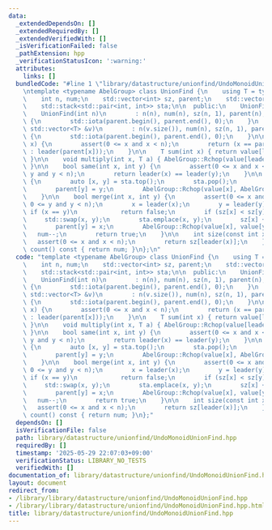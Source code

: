 ```yaml
---
data:
  _extendedDependsOn: []
  _extendedRequiredBy: []
  _extendedVerifiedWith: []
  _isVerificationFailed: false
  _pathExtension: hpp
  _verificationStatusIcon: ':warning:'
  attributes:
    links: []
  bundledCode: "#line 1 \"library/datastructure/unionfind/UndoMonoidUnionFind.hpp\"\
    \ntemplate <typename AbelGroup> class UnionFind {\n    using T = typename AbelGroup::value_type;\n\
    \    int n, num;\n    std::vector<int> sz, parent;\n    std::vector<T> value;\n\
    \    std::stack<std::pair<int, int>> sta;\n\n  public:\n    UnionFind() = default;\n\
    \    UnionFind(int n)\n        : n(n), num(n), sz(n, 1), parent(n), value(n, AbelGroup::unit())\
    \ {\n        std::iota(parent.begin(), parent.end(), 0);\n    }\n    UnionFind(const\
    \ std::vector<T> &v)\n        : n(v.size()), num(n), sz(n, 1), parent(n), value(v)\
    \ {\n        std::iota(parent.begin(), parent.end(), 0);\n    }\n\n    int leader(int\
    \ x) {\n        assert(0 <= x and x < n);\n        return (x == parent[x] ? x\
    \ : leader(parent[x]));\n    }\n\n    T sum(int x) { return value[leader(x)];\
    \ }\n\n    void multiply(int x, T a) { AbelGroup::Rchop(value[leader(x)], a);\
    \ }\n\n    bool same(int x, int y) {\n        assert(0 <= x and x < n and 0 <=\
    \ y and y < n);\n        return leader(x) == leader(y);\n    }\n\n    void undo()\
    \ {\n        auto [x, y] = sta.top();\n        sta.pop();\n        sz[x] -= sz[y];\n\
    \        parent[y] = y;\n        AbelGroup::Rchop(value[x], AbelGroup::inverse(value[y]));\n\
    \    }\n\n    bool merge(int x, int y) {\n        assert(0 <= x and x < n and\
    \ 0 <= y and y < n);\n        x = leader(x);\n        y = leader(y);\n       \
    \ if (x == y)\n            return false;\n        if (sz[x] < sz[y])\n       \
    \     std::swap(x, y);\n        sta.emplace(x, y);\n        sz[x] += sz[y];\n\
    \        parent[y] = x;\n        AbelGroup::Rchop(value[x], value[y]);\n     \
    \   num--;\n        return true;\n    }\n\n    int size(const int x) {\n     \
    \   assert(0 <= x and x < n);\n        return sz[leader(x)];\n    }\n\n    int\
    \ count() const { return num; }\n};\n"
  code: "template <typename AbelGroup> class UnionFind {\n    using T = typename AbelGroup::value_type;\n\
    \    int n, num;\n    std::vector<int> sz, parent;\n    std::vector<T> value;\n\
    \    std::stack<std::pair<int, int>> sta;\n\n  public:\n    UnionFind() = default;\n\
    \    UnionFind(int n)\n        : n(n), num(n), sz(n, 1), parent(n), value(n, AbelGroup::unit())\
    \ {\n        std::iota(parent.begin(), parent.end(), 0);\n    }\n    UnionFind(const\
    \ std::vector<T> &v)\n        : n(v.size()), num(n), sz(n, 1), parent(n), value(v)\
    \ {\n        std::iota(parent.begin(), parent.end(), 0);\n    }\n\n    int leader(int\
    \ x) {\n        assert(0 <= x and x < n);\n        return (x == parent[x] ? x\
    \ : leader(parent[x]));\n    }\n\n    T sum(int x) { return value[leader(x)];\
    \ }\n\n    void multiply(int x, T a) { AbelGroup::Rchop(value[leader(x)], a);\
    \ }\n\n    bool same(int x, int y) {\n        assert(0 <= x and x < n and 0 <=\
    \ y and y < n);\n        return leader(x) == leader(y);\n    }\n\n    void undo()\
    \ {\n        auto [x, y] = sta.top();\n        sta.pop();\n        sz[x] -= sz[y];\n\
    \        parent[y] = y;\n        AbelGroup::Rchop(value[x], AbelGroup::inverse(value[y]));\n\
    \    }\n\n    bool merge(int x, int y) {\n        assert(0 <= x and x < n and\
    \ 0 <= y and y < n);\n        x = leader(x);\n        y = leader(y);\n       \
    \ if (x == y)\n            return false;\n        if (sz[x] < sz[y])\n       \
    \     std::swap(x, y);\n        sta.emplace(x, y);\n        sz[x] += sz[y];\n\
    \        parent[y] = x;\n        AbelGroup::Rchop(value[x], value[y]);\n     \
    \   num--;\n        return true;\n    }\n\n    int size(const int x) {\n     \
    \   assert(0 <= x and x < n);\n        return sz[leader(x)];\n    }\n\n    int\
    \ count() const { return num; }\n};"
  dependsOn: []
  isVerificationFile: false
  path: library/datastructure/unionfind/UndoMonoidUnionFind.hpp
  requiredBy: []
  timestamp: '2025-05-29 22:07:03+09:00'
  verificationStatus: LIBRARY_NO_TESTS
  verifiedWith: []
documentation_of: library/datastructure/unionfind/UndoMonoidUnionFind.hpp
layout: document
redirect_from:
- /library/library/datastructure/unionfind/UndoMonoidUnionFind.hpp
- /library/library/datastructure/unionfind/UndoMonoidUnionFind.hpp.html
title: library/datastructure/unionfind/UndoMonoidUnionFind.hpp
---
```

